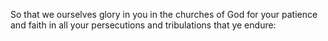 So that we ourselves glory in you in the churches of God for your patience and faith in all your persecutions and tribulations that ye endure:
